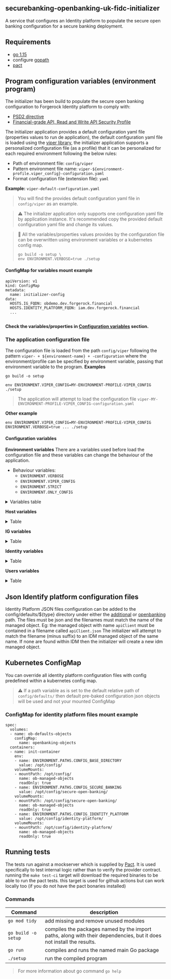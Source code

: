 ## securebanking-openbanking-uk-fidc-initializer
A service that configures an Identity platform to populate the secure open banking configuration for a secure banking deployment.

## Requirements

- [go 1.15](https://golang.org/doc/install)
- configure [gopath](https://golang.org/doc/gopath_code.html#GOPATH)
- [pact](https://github.com/pact-foundation/pact-go#installation-on-nix)

## Program configuration variables (environment program)
The initializer has been build to populate the secure open banking configuration to Forgerock Identity platform to comply with:
- [PSD2 directive](https://eur-lex.europa.eu/legal-content/EN/TXT/?uri=CELEX:32015L2366)
- [Financial-grade API, Read and Write API Security Profile](https://standards.openbanking.org.uk/security-profiles/)

The initializer application provides a default configuration yaml file (properties values to run de application), the default configuration yaml file is loaded using the [viper library](https://github.com/spf13/viper),
the initializer application supports a personalized configuration file (as a profile) that it can be personalized for each required environment following the below rules:
- Path of environment file: `config/viper`
- Pattern environment file name: `viper-${environment-profile.viper_config}-configuration.yaml`
- Format configuration file (extension file): `yaml`

**Example:** `viper-default-configuration.yaml`
> You will find the provides default configuration yaml file in `config/viper` as an example.

> :warning: The initializer application only supports one configuration yaml file by application instance. It's recommended copy the provided default configuration yaml file and change its values.

> :memo: All the variables/properties values provides by the configuration file can be overwritten using environment variables or a kubernetes config map.
> ```shell
> go build -o setup \
> env ENVIRONMENT.VERBOSE=true ./setup
> ```

#### ConfigMap for variables mount example

```
apiVersion: v1
kind: ConfigMap
metadata:
  name: initializer-config
data:
  HOSTS.IG_FQDN: obdemo.dev.forgerock.financial
  HOSTS.IDENTITY_PLATFORM_FQDN: iam.dev.forgerock.financial
  ...
          
```

**Check the variables/properties in [Configuration variables](#configuration-variables) section.**

### The application configuration file
The configuration file is loaded from the path `config/viper` following the pattern `viper- + ${environment-name} + -configuration`
where the environment/profile can be specified by environment variable, passing that environment variable to the program.
**Examples**
```shell
go build -o setup
```
```shell
env ENVIRONMENT.VIPER_CONFIG=MY-ENVIRONMENT-PROFILE-VIPER_CONFIG ./setup
```
> The application will attempt to load the configuration file `viper-MY-ENVIRONMENT-PROFILE-VIPER_CONFIG-configuration.yaml`

**Other example**
```shell
env ENVIRONMENT.VIPER_CONFIG=MY-ENVIRONMENT-PROFILE-VIPER_CONFIG ENVIRONMENT.VERBOSE=true ... ./setup
```

#### Configuration variables
**Environment variables**
There are a variables used before load the configuration file and these variables can change the behaviour of the application.
- Behaviour variables:
  - `ENVIRONMENT.VERBOSE`
  - `ENVIRONMENT.VIPER_CONFIG`
  - `ENVIRONMENT.STRICT`
  - `ENVIRONMENT.ONLY_CONFIG`

<details>
<summary>Variables table</summary>
<!-- always an empty line before table -->

| variable                                     | Default value                        | Description                                                                                                                                                                                                       |
|----------------------------------------------|--------------------------------------|-------------------------------------------------------------------------------------------------------------------------------------------------------------------------------------------------------------------|
| `ENVIRONMENT.VERBOSE`                        | false                                | Log level (verbose=true means debug mode)                                                                                                                                                                         |
| `ENVIRONMENT.VIPER_CONFIG`                   | default                              | The profile that contains the configuration to be overwritten from system env                                                                                                                                     |
| `ENVIRONMENT.ONLY_CONFIG`                    | false                                | Prints the configuration and exiting the program, to review the properties                                                                                                                                        |
| `ENVIRONMENT.STRICT`                         | false                                | true = strict mode on, otherwise off, will exit if go resty returns an error in STRICT mode enabled, be it client error, server error or other. Turning off STRICT mode will simply warn of client/server errors. |
| `ENVIRONMENT.TYPE`                           | CDK                                  | values: CDK, CDM or FIDC,  to identify the kind of identity platform                                                                                                                                              |
| `ENVIRONMENT.PATHS.CONFIG_BASE_DIRECTORY`    | config/defaults/                     | Base configuration root path folder for data files and templates to populate them into identity platform                                                                                                          |
| `ENVIRONMENT.PATHS.CONFIG_SECURE_BANKING`    | config/defaults/secure-open-banking/ | Base configuration path folder for specific secure open banking data files and templates to populate them into identity platform                                                                                  |
| `ENVIRONMENT.PATHS.CONFIG_IDENTITY_PLATFORM` | config/defaults/identity-platform/   | Base configuration path folder for generic data files and templates to populate them into identity platform                                                                                                       |
</details>

**Host variables**
<details>
<summary>Table</summary>
<!-- always an empty line before table -->

| Environment variable           | default                        | description                                  |
|--------------------------------|--------------------------------|----------------------------------------------|
| `HOSTS.IDENTITY_PLATFORM_FQDN` | iam.dev.forgerock.financial    | Identity platform Full Qualified Domain Name |
| `HOSTS.IG_FQDN`                | obdemo.dev.forgerock.financial | Ig Full Qualified Domain Name                |
| `HOSTS.RCS_FQDN`               | rcs.dev.forgerock.financial    | RSC Full Qualified Domain Name               |
| `HOSTS.RS_FQDN`                | rs.dev.forgerock.financial     | RS Full Qualified Domain Name                |
| `HOSTS.RCS_UI_FQDN`            | rcs-ui.dev.forgerock.financial | RCS UI Full Qualified Domain Name            |
| `HOSTS.SCHEME`                 | https                          | URI scheme, Syntax part of a generic URI     |
</details>

**IG variables**
<details>
<summary>Table</summary>
<!-- always an empty line before table -->

| Environment variable   | default               | description                                |
|------------------------|-----------------------|--------------------------------------------|
| `IG.IG_CLIENT_ID`      | ig-client             | IG agent client                            |
| `IG.IG_CLIENT_SECRET`  | add-here-the-password | IG agent password                          |
| `IG.IG_RCS_SECRET`     | add-here-the-secret   | IG rcs secret for remote consent service   |
| `IG.IG_SSA_SECRET`     | add-here-the-secret   | IG ssa secret for software publisher agent |
| `IG.IG_IDM_USER`       | service_account.ig    | IG service user account                    |
| `IG.IG_IDM_PASSWORD`   | add-here-the-password | IG service user account password           |
| `IG.IG_AGENT_ID`       | ig-agent              | IG agent id for IG policy agent            |
| `IG.IG_AGENT_PASSWORD` | add-here-the-password | Ig agent password for IG policy agent      |
</details>

**Identity variables**
<details>
<summary>Table</summary>
<!-- always an empty line before table -->

| Environment variable                          | default                 | description                                              |
|-----------------------------------------------|-------------------------|----------------------------------------------------------|
| `IDENTITY.AM_REALM`                           | alpha                   | The realm used for secure banking                        |
| `IDENTITY.IDM_CLIENT_ID`                      | policy-client           | Placeholder to create Open Banking Dynamic Policy script |
| `IDENTITY.IDM_CLIENT_SECRET`                  | password                | Placeholder to create Open Banking Dynamic Policy script |
| `IDENTITY.SERVICE_ACCOUNT_POLICY`             | service_account.policy  | Service account for Open banking policy                  |
| `IDENTITY.REMOTE_CONSENT_ID`                  | secure-open-banking-rcs | Identification of remote consent agent                   |
| `IDENTITY.OBRI_SOFTWARE_PUBLISHER_AGENT_NAME` | OBRI                    | software publisher agent name                            |
| `IDENTITY.TEST_SOFTWARE_PUBLISHER_AGENT_NAME` | test-publisher          | test software publisher agent                            |
</details>

**Users variables**
<details>
<summary>Table</summary>
<!-- always an empty line before table -->

| Environment variable       | default                        | description                                                               |
|----------------------------|--------------------------------|---------------------------------------------------------------------------|
| `USERS.CDM_ADMIN_USERNAME` | amadmin                        | Identity platform Username with admin grants (must exist previously)      |
| `USERS.CDM_ADMIN_PASSWORD` | add-here-the-user-password     | Identity platform User password with admin grants (must exist previously) |

</details>

## Json Identify platform configuration files
Identity Platform JSON files configuration can be added to the config/defaults/${type} directory under either the [additional](./config/defaults/managed-objects/additional) or [openbanking](./config/defaults/managed-objects/openbanking) path. The files must be json and the filenames must match the name of the managed object.
Eg: the managed object with name `apiClient` must be contained in a filename called `apiClient.json`
The initializer will attempt to match the filename (minus suffix) to an IDM managed object of the same name. If none are found within IDM then the initializer will create a new idm managed object.

## Kubernetes ConfigMap
You can override all identity platform configuration files with config predefined within a kubernetes config map.

> :warning: If a path variable as is set to the default relative path of `config/defaults/` then default pre-baked configuration json objects will be used and not your mounted ConfigMap

### ConfigMap for identity platform files mount example

```
spec:
  volumes:
  - name: ob-defaults-objects
    configMap:
      name: openbanking-objects
  containers:
  - name: init-container
    env:
    - name: ENVIRONMENT.PATHS.CONFIG_BASE_DIRECTORY
      value: /opt/config/
    volumeMounts:
    - mountPath: /opt/config/
      name: ob-managed-objects
      readOnly: true
    - name: ENVIRONMENT.PATHS.CONFIG_SECURE_BANKING
      value: /opt/config/secure-open-banking/
    volumeMounts:
    - mountPath: /opt/config/secure-open-banking/
      name: ob-managed-objects
      readOnly: true
    - name: ENVIRONMENT.PATHS.CONFIG_IDENTITY_PLATFORM
      value: /opt/config/identity-platform/
    volumeMounts:
    - mountPath: /opt/config/identity-platform/
      name: ob-managed-objects
      readOnly: true      
```

## Running tests
The tests run against a mockserver which is supplied by [Pact](https://docs.pact.io/). It is used specifically to test internal logic rather than to verify the provider contract.
running the `make test-ci` target will download the required binaries to be able to run the pact tests. this target is used for github actions but can work locally too (if you do not have the pact bonaries installed)

### Commands
| Command             | description                                                                                                          |
|---------------------|----------------------------------------------------------------------------------------------------------------------|
| `go mod tidy`       | add missing and remove unused modules                                                                                |
| `go build -o setup` | compiles the packages named by the import paths, along with their dependencies, but it does not install the results. |
| `go run`            | compiles and runs the named main Go package                                                                          |
| `./setup`           | run the compiled program                                                                                             |

> For more information about go command `go help`
